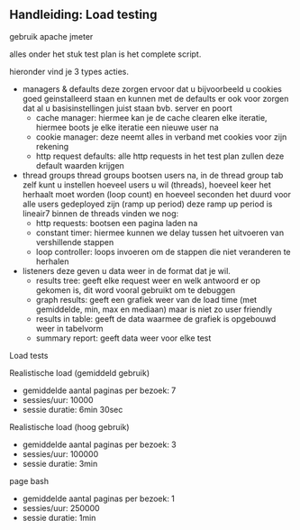 ## Handleiding: Load testing

gebruik apache jmeter

alles onder het stuk test plan is het complete script.

hieronder vind je 3 types acties.

* managers & defaults
  deze zorgen ervoor dat u bijvoorbeeld u cookies goed geinstalleerd staan en kunnen met de defaults er ook voor zorgen dat al u basisinstellingen juist staan bvb. server en poort
    * cache manager: hiermee kan je de cache clearen elke iteratie, hiermee boots je elke iteratie een nieuwe user na
    * cookie manager: deze neemt alles in verband met cookies voor zijn rekening
    * http request defaults: alle http requests in het test plan zullen deze default waarden krijgen
* thread groups
  thread groups bootsen users na, in de thread group tab zelf kunt u instellen hoeveel users u wil (threads), hoeveel keer het herhaalt moet worden (loop count) en hoeveel seconden het duurd voor alle users gedeployed zijn (ramp up period) deze ramp up period is lineair7
  binnen de threads vinden we nog:
    * http requests: bootsen een pagina laden na
    * constant timer: hiermee kunnen we delay tussen het uitvoeren van vershillende stappen
    * loop controller: loops invoeren om de stappen die niet veranderen te herhalen
* listeners
  deze geven u data weer in de format dat je wil.
    * results tree: geeft elke request weer en welk antwoord er op gekomen is, dit word vooral gebruikt om te debuggen
    * graph results: geeft een grafiek weer van de load time (met gemiddelde, min, max en mediaan) maar is niet zo user friendly
    * results in table: geeft de data waarmee de grafiek is opgebouwd weer in tabelvorm
    * summary report: geeft data weer voor elke test




Load tests

Realistische load (gemiddeld gebruik)

* gemiddelde aantal paginas per bezoek: 7
* sessies/uur: 10000
* sessie duratie: 6min 30sec

Realistische load (hoog gebruik)

* gemiddelde aantal paginas per bezoek: 3
* sessies/uur: 100000
* sessie duratie: 3min

page bash

* gemiddelde aantal paginas per bezoek: 1
* sessies/uur: 250000
* sessie duratie: 1min